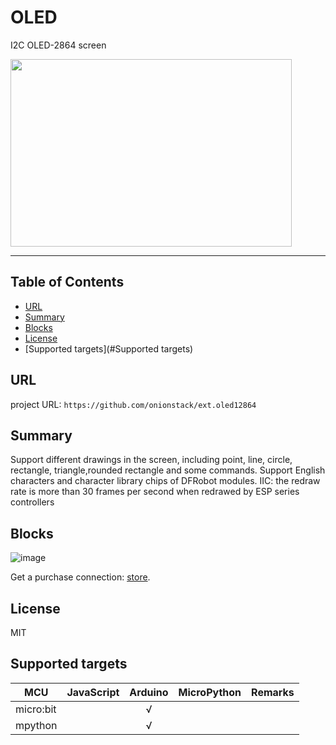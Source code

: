 # OLED

I2C OLED-2864 screen

<img src="https://github.com/onionstack/ext.oled12864/blob/master/arduinoC/_images/featured.png" width="450" height="300" align=center>

---------------------------------------------------------

## Table of Contents

* [URL](#url)
* [Summary](#summary)
* [Blocks](#blocks)
* [License](#license)
* [Supported targets](#Supported targets)

## URL
project URL: ```https://github.com/onionstack/ext.oled12864```

## Summary
Support different drawings in the screen, including point, line, circle, rectangle, triangle,rounded rectangle and some commands.
Support English characters and character library chips of DFRobot modules.
IIC: the redraw rate is more than 30 frames per second when redrawed by ESP series controllers

## Blocks

![image](https://github.com/onionstack/ext.oled12864/blob/master/arduinoC/_images/blocks.png)


Get a purchase connection: [store](https://www.dfrobot.com.cn/index.php).

## License

MIT

## Supported targets

MCU                | JavaScript    | Arduino   | MicroPython    | Remarks
------------------ | :----------: | :----------: | :---------: | -----
micro:bit        |             |       √       |             | 
mpython        |             |        √      |             | 
